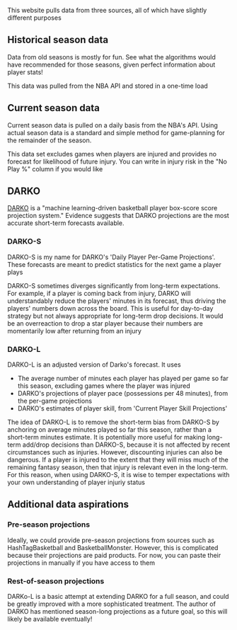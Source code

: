 This website pulls data from three sources, all of which have slightly different purposes

## Historical season data

Data from old seasons is mostly for fun. See what the algorithms would have recommended for those seasons, given perfect information about player stats! 

This data was pulled from the NBA API and stored in a one-time load

## Current season data

Current season data is pulled on a daily basis from the NBA's API. Using actual season data is a standard and simple method for game-planning for the remainder of the season. 

This data set excludes games when players are injured and provides no forecast for likelihood of future injury. You can write in injury risk in the "No Play %" column if you would like 

## DARKO

[DARKO](https://apanalytics.shinyapps.io/DARKO/) is a "machine learning-driven basketball player box-score score projection system." Evidence suggests that DARKO projections are the most 
accurate short-term forecasts available. 

### DARKO-S

DARKO-S is my name for DARKO's 'Daily Player Per-Game Projections'. These forecasts are meant to predict statistics for the next game a player plays

DARKO-S sometimes diverges significantly from long-term expectations. For example, if a player is coming back from injury, DARKO will understandably reduce the players' minutes in its 
forecast, thus driving the players' numbers down across the board. This is useful for day-to-day strategy but not always appropriate for long-term drop decisions. It would be an overreaction
to drop a star player because their numbers are momentarily low after returning from an injury

### DARKO-L

DARKO-L is an adjusted version of Darko's forecast. It uses 
- The average number of minutes each player has played per game so far this season, excluding games where the player was injured
- DARKO's projections of player pace (possessions per 48 minutes), from the per-game projections
- DARKO's estimates of player skill, from 'Current Player Skill Projections'

The idea of DARKO-L is to remove the short-term bias from DARKO-S by anchoring on average minutes played so far this season, rather than a short-term minutes estimate. It is potentially
more useful for making  long-term add/drop decisions than DARKO-S, because it is not affected by recent circumstances such as injuries. However, discounting injuries can also be dangerous. 
If a player is injured to the extent that they will miss much of the remaining fantasy season, then that injury is relevant even in the long-term. For this reason, when using DARKO-S, 
it is wise to temper expectations with your own understanding of player injuriy status

## Additional data aspirations

### Pre-season projections

Ideally, we could provide pre-season projections from sources such as HashTagBasketball and BasketballMonster. However, this is complicated because their projections are paid products. For 
now, you can paste their projections in manually if you have access to them

### Rest-of-season projections

DARKo-L is a basic attempt at extending DARKO for a full season, and could be greatly improved with a more sophisticated treatment. The author of DARKO has mentioned season-long projections
as a future goal, so this will likely be  available eventually!
